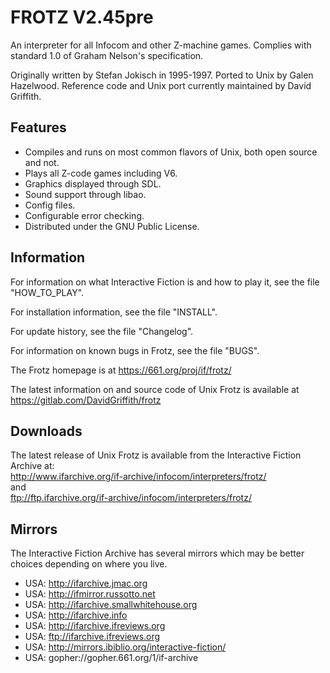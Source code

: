 # FROTZ V2.45pre
An interpreter for all Infocom and other Z-machine games.
Complies with standard 1.0 of Graham Nelson's specification.

Originally written by Stefan Jokisch in 1995-1997.
Ported to Unix by Galen Hazelwood.
Reference code and Unix port currently maintained by David Griffith.

## Features
- Compiles and runs on most common flavors of Unix, both open source and not.
- Plays all Z-code games including V6.
- Graphics displayed through SDL.
- Sound support through libao.
- Config files.
- Configurable error checking.
- Distributed under the GNU Public License.

## Information
For information on what Interactive Fiction is and how to play it, see the
file "HOW_TO_PLAY".

For installation information, see the file "INSTALL".

For update history, see the file "Changelog".

For information on known bugs in Frotz, see the file "BUGS".

The Frotz homepage is at https://661.org/proj/if/frotz/

The latest information on and source code of Unix Frotz is available at 
https://gitlab.com/DavidGriffith/frotz

## Downloads
The latest release of Unix Frotz is available from the Interactive
Fiction Archive at:  
http://www.ifarchive.org/if-archive/infocom/interpreters/frotz/  
and  
ftp://ftp.ifarchive.org/if-archive/infocom/interpreters/frotz/  


## Mirrors
The Interactive Fiction Archive has several mirrors which may be better
choices depending on where you live.

- USA: http://ifarchive.jmac.org
- USA: http://ifmirror.russotto.net
- USA: http://ifarchive.smallwhitehouse.org
- USA: http://ifarchive.info
- USA: http://ifarchive.ifreviews.org
- USA: ftp://ifarchive.ifreviews.org
- USA: http://mirrors.ibiblio.org/interactive-fiction/
- USA: gopher://gopher.661.org/1/if-archive
